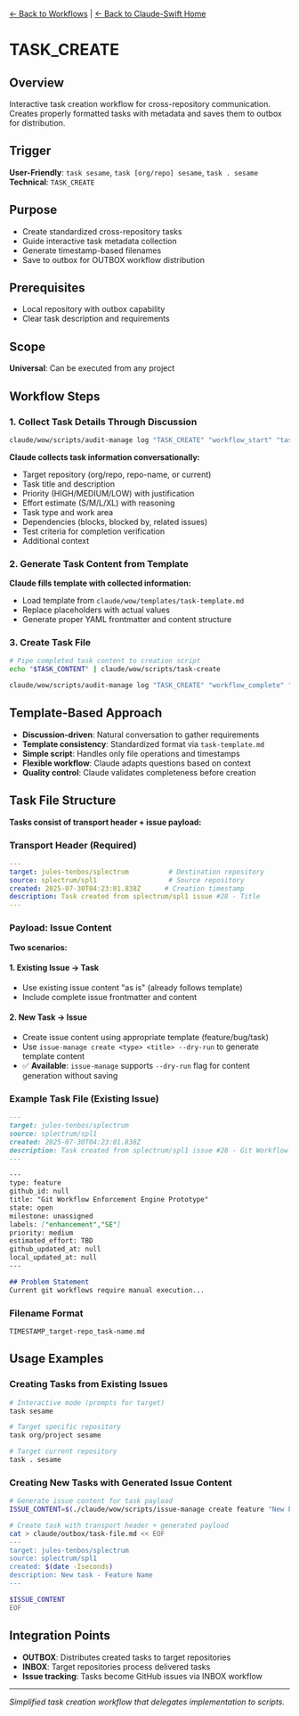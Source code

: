 [← Back to Workflows](../workflows/) | [← Back to Claude-Swift Home](../../../README.md)

# TASK_CREATE

## Overview
Interactive task creation workflow for cross-repository communication. Creates properly formatted tasks with metadata and saves them to outbox for distribution.

## Trigger
**User-Friendly**: `task sesame`, `task [org/repo] sesame`, `task . sesame`
**Technical**: `TASK_CREATE`

## Purpose
- Create standardized cross-repository tasks
- Guide interactive task metadata collection  
- Generate timestamp-based filenames
- Save to outbox for OUTBOX workflow distribution

## Prerequisites
- Local repository with outbox capability
- Clear task description and requirements

## Scope
**Universal**: Can be executed from any project

## Workflow Steps

### 1. Collect Task Details Through Discussion
```bash
claude/wow/scripts/audit-manage log "TASK_CREATE" "workflow_start" "task_creation" "" "Starting task creation workflow"
```

**Claude collects task information conversationally:**
- Target repository (org/repo, repo-name, or current)
- Task title and description
- Priority (HIGH/MEDIUM/LOW) with justification
- Effort estimate (S/M/L/XL) with reasoning
- Task type and work area
- Dependencies (blocks, blocked by, related issues)
- Test criteria for completion verification
- Additional context

### 2. Generate Task Content from Template
**Claude fills template with collected information:**
- Load template from `claude/wow/templates/task-template.md`
- Replace placeholders with actual values
- Generate proper YAML frontmatter and content structure

### 3. Create Task File
```bash
# Pipe completed task content to creation script
echo "$TASK_CONTENT" | claude/wow/scripts/task-create

claude/wow/scripts/audit-manage log "TASK_CREATE" "workflow_complete" "task_creation" "" "Task creation completed successfully"
```

## Template-Based Approach
- **Discussion-driven**: Natural conversation to gather requirements
- **Template consistency**: Standardized format via `task-template.md` 
- **Simple script**: Handles only file operations and timestamps
- **Flexible workflow**: Claude adapts questions based on context
- **Quality control**: Claude validates completeness before creation

## Task File Structure
**Tasks consist of transport header + issue payload:**

### Transport Header (Required)
```yaml
---
target: jules-tenbos/splectrum          # Destination repository
source: splectrum/spl1                  # Source repository
created: 2025-07-30T04:23:01.838Z      # Creation timestamp
description: Task created from splectrum/spl1 issue #28 - Title
---
```

### Payload: Issue Content
**Two scenarios:**

#### 1. Existing Issue → Task
- Use existing issue content "as is" (already follows template)
- Include complete issue frontmatter and content

#### 2. New Task → Issue  
- Create issue content using appropriate template (feature/bug/task)
- Use `issue-manage create <type> <title> --dry-run` to generate template content
- ✅ **Available**: `issue-manage` supports `--dry-run` flag for content generation without saving

### Example Task File (Existing Issue)
```markdown
---
target: jules-tenbos/splectrum
source: splectrum/spl1
created: 2025-07-30T04:23:01.838Z
description: Task created from splectrum/spl1 issue #28 - Git Workflow Enforcement
---

---
type: feature
github_id: null
title: "Git Workflow Enforcement Engine Prototype"
state: open
milestone: unassigned
labels: ["enhancement","SE"]
priority: medium
estimated_effort: TBD
github_updated_at: null
local_updated_at: null
---

## Problem Statement
Current git workflows require manual execution...
```

### Filename Format
`TIMESTAMP_target-repo_task-name.md`

## Usage Examples

### Creating Tasks from Existing Issues
```bash
# Interactive mode (prompts for target)
task sesame

# Target specific repository
task org/project sesame

# Target current repository
task . sesame
```

### Creating New Tasks with Generated Issue Content
```bash
# Generate issue content for task payload
ISSUE_CONTENT=$(./claude/wow/scripts/issue-manage create feature "New Feature Name" --dry-run 2>/dev/null | sed -n '/--- GENERATED ISSUE CONTENT ---/,/--- END CONTENT ---/p' | sed '1d;$d')

# Create task with transport header + generated payload
cat > claude/outbox/task-file.md << EOF
---
target: jules-tenbos/splectrum
source: splectrum/spl1
created: $(date -Iseconds)
description: New task - Feature Name
---

$ISSUE_CONTENT
EOF
```

## Integration Points
- **OUTBOX**: Distributes created tasks to target repositories
- **INBOX**: Target repositories process delivered tasks
- **Issue tracking**: Tasks become GitHub issues via INBOX workflow

---

*Simplified task creation workflow that delegates implementation to scripts.*